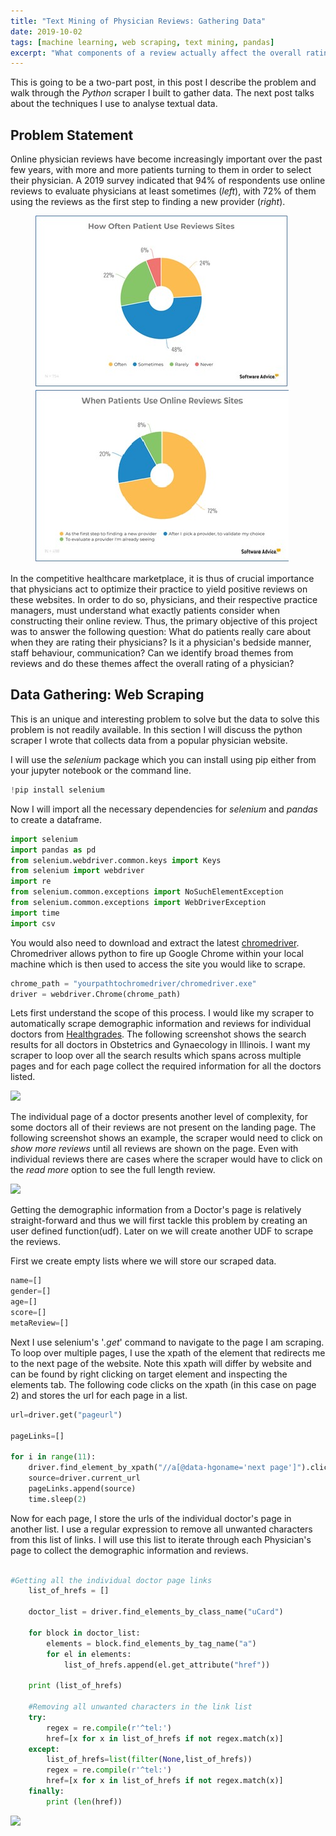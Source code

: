 ```yaml
---
title: "Text Mining of Physician Reviews: Gathering Data"
date: 2019-10-02
tags: [machine learning, web scraping, text mining, pandas]
excerpt: "What components of a review actually affect the overall rating of a physician?"
---
```

This is going to be a two-part post, in this post I describe the problem and walk through the *Python* scraper I built to gather data. The next post talks about the techniques I use to analyse textual data.  

## Problem Statement
Online physician reviews have become increasingly important over the past few years, with more and more patients turning to them in order to select their physician. A 2019 survey indicated that 94% of respondents use online reviews to evaluate physicians at least sometimes (*left*), with 72% of them using the reviews as the first step to finding a new provider (*right*).

<figure class="half">
    <img src="/images/PhyscianReviews/figure1.jpg">
    <img src="/images/PhyscianReviews/figure2.jpg">
</figure>

In the competitive healthcare marketplace, it is thus of crucial importance that physicians act to optimize their practice to yield positive reviews on these websites. In order to do so, physicians, and their respective practice managers, must understand what exactly patients consider when constructing their online review. Thus, the primary objective of this project was to answer the following question: What do patients really care about when they are rating their physicians? Is it a physician's bedside manner, staff behaviour, communication? Can we identify broad themes from reviews and do these themes affect the overall rating of a physician?

## Data Gathering: Web Scraping

This is an unique and interesting problem to solve but the data to solve this problem is not readily available. In this section I will discuss the python scraper I wrote that collects data from a popular physician website.

I will use the *selenium* package which you can install using pip either from your jupyter notebook or the command line.

```python
!pip install selenium
```
Now I will import all the necessary dependencies for *selenium* and *pandas* to create a dataframe.

```python
import selenium
import pandas as pd
from selenium.webdriver.common.keys import Keys
from selenium import webdriver
import re
from selenium.common.exceptions import NoSuchElementException
from selenium.common.exceptions import WebDriverException
import time
import csv
```  
You would also need to download and extract the latest [chromedriver](https://chromedriver.storage.googleapis.com/index.html?path=2.24/). Chromedriver allows python to fire up Google Chrome within your local machine which is then used to access the site you would like to scrape.   

```python
chrome_path = "yourpathtochromedriver/chromedriver.exe"
driver = webdriver.Chrome(chrome_path)
```
Lets first understand the scope of this process. I would like my scraper to automatically scrape demographic information and reviews for individual doctors from [Healthgrades](https://www.healthgrades.com). The following screenshot shows the search results for all doctors in Obstetrics and Gynaecology in Illinois. I want my scraper to loop over all the search results which spans across multiple pages and for each page collect the required information for all the doctors listed.

<img src="{{ site.url }}{{ site.baseurl }}/images/PhyscianReviews/figure3.png">

The individual page of a doctor presents another level of complexity, for some doctors all of their reviews are not present on the landing page. The following screenshot shows an example, the scraper would need to click on *show more reviews* until all reviews are shown on the page. Even with individual reviews there are cases where the scraper would have to click on the *read more* option to see the full length review.  

<img src="{{ site.url }}{{ site.baseurl }}/images/PhyscianReviews/figure4.png">

Getting the demographic information from a Doctor's page is relatively straight-forward and thus we will first tackle this problem by creating an user defined function(udf). Later on we will create another UDF to scrape the reviews.

First we create empty lists where we will store our scraped data.

```python
name=[]
gender=[]
age=[]
score=[]
metaReview=[]
```
Next I use selenium's '*.get*' command to navigate to the page I am scraping. To loop over multiple pages, I use the xpath of the element that redirects me to the next page of the website. Note this xpath will differ by website and can be found by right clicking on target element and inspecting the elements tab.  The following code clicks on the xpath (in this case on page 2) and stores the url for each page in a list.

```python
url=driver.get("pageurl")

pageLinks=[]

for i in range(11):
    driver.find_element_by_xpath("//a[@data-hgoname='next page']").click()
    source=driver.current_url
    pageLinks.append(source)
    time.sleep(2)
```
Now for each page, I store the urls of the individual doctor's page in another list. I use a regular expression to remove all unwanted characters from this list of links. I will use this list to iterate through each Physician's page to collect the demographic information and reviews.

```python

#Getting all the individual doctor page links
    list_of_hrefs = []

    doctor_list = driver.find_elements_by_class_name("uCard")

    for block in doctor_list:
        elements = block.find_elements_by_tag_name("a")
        for el in elements:
            list_of_hrefs.append(el.get_attribute("href"))

    print (list_of_hrefs)

    #Removing all unwanted characters in the link list
    try:
        regex = re.compile(r'^tel:')
        href=[x for x in list_of_hrefs if not regex.match(x)]
    except:
        list_of_hrefs=list(filter(None,list_of_hrefs))
        regex = re.compile(r'^tel:')
        href=[x for x in list_of_hrefs if not regex.match(x)]
    finally:
        print (len(href))
```    
<img src="{{ site.url }}{{ site.baseurl }}/images/PhyscianReviews/figure4.png">
